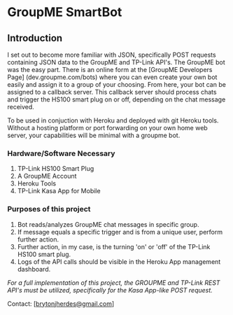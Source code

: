 # GroupME SmartBot

## Introduction
I set out to become more familiar with JSON, specifically POST requests containing JSON data to the 
GroupME and TP-Link API's. The GroupME bot was the easy part. There is an online form at the [GroupME Developers Page] (dev.groupme.com/bots) where you can even create
your own bot easily and assign it to a group of your choosing. From here, your bot can be assigned to a callback server. This callback
server should process chats and trigger the HS100 smart plug on or off, depending on the chat message received.

To be used in conjuction with Heroku and deployed with git Heroku tools. 
Without a hosting platform or port forwarding on your own home web server,
your capabilities will be minimal with a groupme bot. 

### Hardware/Software Necessary

1. TP-Link HS100 Smart Plug
2. A GroupME Account
3. Heroku Tools
4. TP-Link Kasa App for Mobile

### Purposes of this project

1. Bot reads/analyzes GroupME chat messages in specific group.
2. If message equals a specific trigger and is from a unique user, perform further action.
3. Further action, in my case, is the turning 'on' or 'off' of the TP-Link HS100 smart plug. 
4. Logs of the API calls should be visible in the Heroku App management dashboard.

*For a full implementation of this project, the GROUPME and TP-Link REST API's must be utilized, 
specifically for the Kasa App-like POST request.*



Contact: [brytonjherdes@gmail.com]
